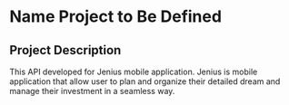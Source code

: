 # Name Project to Be Defined #
## Project Description ##
This API developed for Jenius mobile application. Jenius is mobile application that allow user to plan and organize their detailed dream and manage their investment in a seamless way.